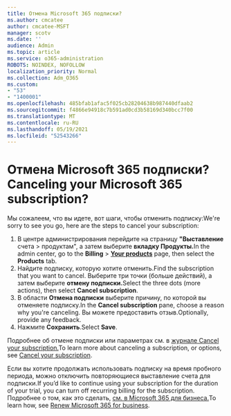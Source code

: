 ```yaml
---
title: Отмена Microsoft 365 подписки?
ms.author: cmcatee
author: cmcatee-MSFT
manager: scotv
ms.date: ''
audience: Admin
ms.topic: article
ms.service: o365-administration
ROBOTS: NOINDEX, NOFOLLOW
localization_priority: Normal
ms.collection: Adm_O365
ms.custom:
- "53"
- "1400001"
ms.openlocfilehash: 485bfab1afac5f025cb28204638b987440dfaab2
ms.sourcegitcommit: f4866e94918c7b591ad0cd3b58169d340bcc7f00
ms.translationtype: MT
ms.contentlocale: ru-RU
ms.lasthandoff: 05/19/2021
ms.locfileid: "52543266"
---
```

# <a name="canceling-your-microsoft-365-subscription"></a><span data-ttu-id="eddd3-102">Отмена Microsoft 365 подписки?</span><span class="sxs-lookup"><span data-stu-id="eddd3-102">Canceling your Microsoft 365 subscription?</span></span>

<span data-ttu-id="eddd3-103">Мы сожалеем, что вы идете, вот шаги, чтобы отменить подписку:</span><span class="sxs-lookup"><span data-stu-id="eddd3-103">We're sorry to see you go, here are the steps to cancel your subscription:</span></span>

1. <span data-ttu-id="eddd3-104">В центре администрирования перейдите на страницу **"Выставление** счета  >  **[](https://go.microsoft.com/fwlink/p/?linkid=842054)** продуктам", а затем выберите **вкладку Продукты.**</span><span class="sxs-lookup"><span data-stu-id="eddd3-104">In the admin center, go to the **Billing** > **[Your products](https://go.microsoft.com/fwlink/p/?linkid=842054)** page, then select the **Products** tab.</span></span>
2. <span data-ttu-id="eddd3-105">Найдите подписку, которую хотите отменить.</span><span class="sxs-lookup"><span data-stu-id="eddd3-105">Find the subscription that you want to cancel.</span></span> <span data-ttu-id="eddd3-106">Выберите три точки (больше действий), а затем выберите **отмену подписки.**</span><span class="sxs-lookup"><span data-stu-id="eddd3-106">Select the three dots (more actions), then select **Cancel subscription**.</span></span>
3. <span data-ttu-id="eddd3-107">В области **Отмена подписки** выберите причину, по которой вы отменяете подписку.</span><span class="sxs-lookup"><span data-stu-id="eddd3-107">In the **Cancel subscription** pane, choose a reason why you're canceling.</span></span> <span data-ttu-id="eddd3-108">Вы можете предоставить отзыв.</span><span class="sxs-lookup"><span data-stu-id="eddd3-108">Optionally, provide any feedback.</span></span>
4. <span data-ttu-id="eddd3-109">Нажмите **Сохранить**.</span><span class="sxs-lookup"><span data-stu-id="eddd3-109">Select **Save**.</span></span>

<span data-ttu-id="eddd3-110">Подробнее об отмене подписки или параметрах см. в [журнале Cancel your subscription.](/microsoft-365/commerce/subscriptions/cancel-your-subscription)</span><span class="sxs-lookup"><span data-stu-id="eddd3-110">To learn more about canceling a subscription, or options, see [Cancel your subscription](/microsoft-365/commerce/subscriptions/cancel-your-subscription).</span></span>

<span data-ttu-id="eddd3-111">Если вы хотите продолжать использовать подписку на время пробного периода, можно отключить повторяющиеся выставление счета для подписки.</span><span class="sxs-lookup"><span data-stu-id="eddd3-111">If you’d like to continue using your subscription for the duration of your trial, you can turn off recurring billing for the subscription.</span></span> <span data-ttu-id="eddd3-112">Подробнее о том, как это сделать, [см. в Microsoft 365 для бизнеса.](/microsoft-365/commerce/subscriptions/renew-your-subscription)</span><span class="sxs-lookup"><span data-stu-id="eddd3-112">To learn how, see [Renew Microsoft 365 for business](/microsoft-365/commerce/subscriptions/renew-your-subscription).</span></span>